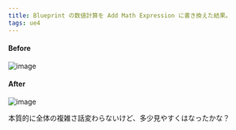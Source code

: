 ```yaml
---
title: Blueprint の数値計算を Add Math Expression に書き換えた結果。
tags: ue4
---
```


#### Before
![image](https://user-images.githubusercontent.com/65044/155823571-da111a75-e486-4d1b-97cb-247319af1472.png)

#### After
![image](https://user-images.githubusercontent.com/65044/155824543-a7bfa4a7-33c4-41c3-baad-e55354af852c.png)

本質的に全体の複雑さ話変わらないけど、多少見やすくはなったかな？
